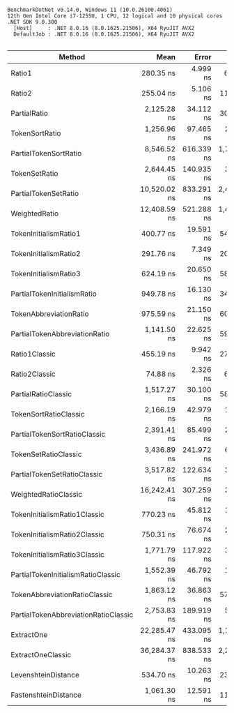 ```

BenchmarkDotNet v0.14.0, Windows 11 (10.0.26100.4061)
12th Gen Intel Core i7-1255U, 1 CPU, 12 logical and 10 physical cores
.NET SDK 9.0.300
  [Host]     : .NET 8.0.16 (8.0.1625.21506), X64 RyuJIT AVX2
  DefaultJob : .NET 8.0.16 (8.0.1625.21506), X64 RyuJIT AVX2


```
| Method                               | Mean         | Error      | StdDev       | Median       | Gen0   | Gen1   | Allocated |
|------------------------------------- |-------------:|-----------:|-------------:|-------------:|-------:|-------:|----------:|
| Ratio1                               |    280.35 ns |   4.999 ns |     6.322 ns |    278.53 ns | 0.1578 |      - |     992 B |
| Ratio2                               |    255.04 ns |   5.106 ns |    11.526 ns |    250.85 ns | 0.1578 |      - |     992 B |
| PartialRatio                         |  2,125.28 ns |  34.112 ns |    30.240 ns |  2,116.86 ns | 1.9875 | 0.0038 |   12480 B |
| TokenSortRatio                       |  1,256.96 ns |  97.465 ns |   282.764 ns |  1,367.90 ns | 0.2480 |      - |    1560 B |
| PartialTokenSortRatio                |  8,546.52 ns | 616.339 ns | 1,748.451 ns |  8,071.70 ns | 3.1891 | 0.0153 |   20032 B |
| TokenSetRatio                        |  2,644.45 ns | 140.935 ns |   399.809 ns |  2,489.84 ns | 0.8240 | 0.0019 |    5176 B |
| PartialTokenSetRatio                 | 10,520.02 ns | 833.291 ns | 2,430.749 ns | 10,007.61 ns | 3.9673 | 0.0153 |   24928 B |
| WeightedRatio                        | 12,408.59 ns | 521.288 ns | 1,461.748 ns | 12,381.82 ns | 2.3956 |      - |   15080 B |
| TokenInitialismRatio1                |    400.77 ns |  19.591 ns |    54.936 ns |    377.18 ns | 0.1364 |      - |     856 B |
| TokenInitialismRatio2                |    291.76 ns |   7.349 ns |    20.966 ns |    288.88 ns | 0.0892 |      - |     560 B |
| TokenInitialismRatio3                |    624.19 ns |  20.650 ns |    58.581 ns |    629.57 ns | 0.1841 |      - |    1160 B |
| PartialTokenInitialismRatio          |    949.78 ns |  16.130 ns |    34.025 ns |    953.67 ns | 0.4015 |      - |    2520 B |
| TokenAbbreviationRatio               |    975.59 ns |  21.150 ns |    60.683 ns |    980.37 ns | 0.3242 |      - |    2040 B |
| PartialTokenAbbreviationRatio        |  1,141.50 ns |  22.625 ns |    59.604 ns |  1,136.47 ns | 0.4034 | 0.0010 |    2536 B |
| Ratio1Classic                        |    455.19 ns |   9.942 ns |    27.217 ns |    462.01 ns | 0.0505 |      - |     320 B |
| Ratio2Classic                        |     74.88 ns |   2.326 ns |     6.406 ns |     74.61 ns | 0.0318 |      - |     200 B |
| PartialRatioClassic                  |  1,517.27 ns |  30.100 ns |    58.709 ns |  1,522.12 ns | 0.5360 | 0.0019 |    3368 B |
| TokenSortRatioClassic                |  2,166.19 ns |  42.979 ns |   109.395 ns |  2,141.37 ns | 0.3529 |      - |    2216 B |
| PartialTokenSortRatioClassic         |  2,391.41 ns |  85.499 ns |   245.313 ns |  2,323.90 ns | 0.4025 |      - |    2536 B |
| TokenSetRatioClassic                 |  3,436.89 ns | 241.972 ns |   682.486 ns |  3,216.53 ns | 0.6905 |      - |    4352 B |
| PartialTokenSetRatioClassic          |  3,517.82 ns | 122.634 ns |   349.882 ns |  3,432.61 ns | 0.9308 |      - |    5840 B |
| WeightedRatioClassic                 | 16,242.41 ns | 307.259 ns |   341.518 ns | 16,253.70 ns | 2.1362 |      - |   13482 B |
| TokenInitialismRatio1Classic         |    770.23 ns |  45.812 ns |   128.460 ns |    726.13 ns | 0.1440 |      - |     904 B |
| TokenInitialismRatio2Classic         |    750.31 ns |  76.674 ns |   219.992 ns |    696.03 ns | 0.1173 |      - |     736 B |
| TokenInitialismRatio3Classic         |  1,771.79 ns | 117.922 ns |   343.983 ns |  1,684.36 ns | 0.2460 |      - |    1552 B |
| PartialTokenInitialismRatioClassic   |  1,552.39 ns |  46.792 ns |   130.437 ns |  1,537.75 ns | 0.3414 |      - |    2144 B |
| TokenAbbreviationRatioClassic        |  1,863.12 ns |  36.863 ns |    57.392 ns |  1,873.97 ns | 0.4749 |      - |    2984 B |
| PartialTokenAbbreviationRatioClassic |  2,753.83 ns | 189.919 ns |   556.998 ns |  2,616.02 ns | 0.6199 |      - |    3896 B |
| ExtractOne                           | 22,285.47 ns | 433.095 ns | 1,125.671 ns | 22,262.53 ns | 5.7373 | 0.0153 |   35992 B |
| ExtractOneClassic                    | 36,284.37 ns | 838.533 ns | 2,295.469 ns | 36,561.04 ns | 4.6082 |      - |   29011 B |
| LevenshteinDistance                  |    534.70 ns |  10.263 ns |    23.787 ns |    527.15 ns |      - |      - |         - |
| FastenshteinDistance                 |  1,061.30 ns |  12.591 ns |    11.162 ns |  1,059.23 ns | 0.0229 |      - |     144 B |
